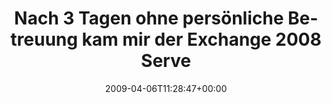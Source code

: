 ---
retweeted: false
source: <a href="http://twitter.com" rel="nofollow">Twitter Web Client</a>
entities:
  hashtags:
  - text: agile
    indices:
    - '113'
    - '119'
  - text: it
    indices:
    - '120'
    - '123'
  symbols: []
  user_mentions: []
  urls: []
display_text_range:
- '0'
- '123'
favorite_count: '0'
id_str: '1462259048'
truncated: false
retweet_count: '0'
id: '1462259048'
created_at: Mon Apr 06 11:28:47 +0000 2009
favorited: false
full_text: 'Nach 3 Tagen ohne persönliche Betreuung kam mir der Exchange 2008 Server
  schon an der Bürotüre heulend entgegen. #agile #it'
lang: de
tags:
- agile
- it
- pesos/twitter
date: '2009-04-06T11:28:47+00:00'
src: https://twitter.com/bascht/status/1462259048
original_url: https://twitter.com/bascht/status/1462259048
type: twitter_tweet
text: 'Nach 3 Tagen ohne persönliche Betreuung kam mir der Exchange 2008 Server schon
  an der Bürotüre heulend entgegen. #agile #it'
title: Nach 3 Tagen ohne persönliche Betreuung kam mir der Exchange 2008 Serve

---